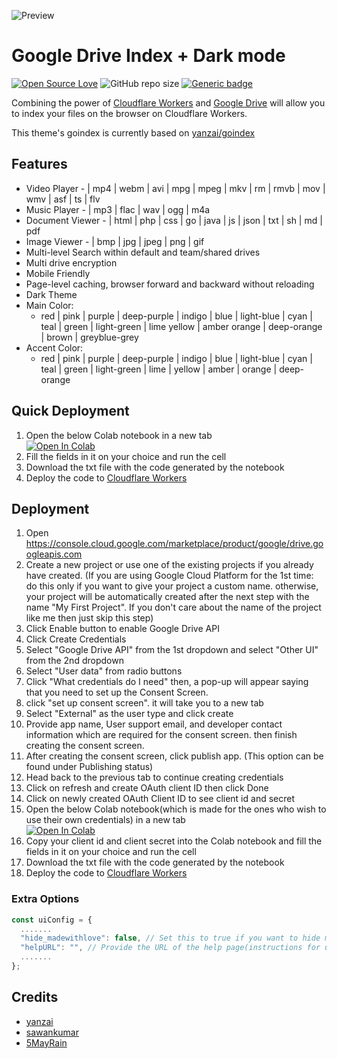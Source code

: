 ![Preview](https://raw.githubusercontent.com/cheems/GDIndex/master/images/preview.png)
# Google Drive Index + Dark mode
[![Open Source Love](https://badges.frapsoft.com/os/v1/open-source.svg?v=103)](https://github.com/ellerbrock/open-source-badges/) ![GitHub repo size](https://img.shields.io/github/repo-size/cheems/GDIndex) [![Generic badge](https://img.shields.io/badge/Author-cheems-blue.svg)](https://shields.io/)

Combining the power of [Cloudflare Workers](https://workers.cloudflare.com/) and [Google Drive](https://www.google.com/drive/) will allow you to index your files on the browser on Cloudflare Workers. 

This theme's goindex is currently based on [yanzai/goindex](https://github.com/yanzai/goindex/)
## Features
 
 - Video Player - | mp4 | webm | avi | mpg | mpeg | mkv | rm | rmvb | mov | wmv | asf | ts | flv
 - Music Player - | mp3 | flac | wav | ogg | m4a
 - Document Viewer - | html | php | css | go | java | js | json | txt | sh | md | pdf
 - Image Viewer - | bmp | jpg | jpeg | png | gif
 - Multi-level Search within default and team/shared drives
 - Multi drive encryption
 - Mobile Friendly
 - Page-level caching, browser forward and backward without reloading
 - Dark Theme
 - Main Color:
	 - red | pink | purple | deep-purple | indigo | blue | light-blue | 
   cyan    | teal | green | light-green | lime yellow | amber orange | 
   deep-orange | brown | greyblue-grey
  - Accent Color:
	  -   red | pink | purple | deep-purple | indigo | blue | light-blue | cyan | teal | green | light-green | lime | yellow | amber | orange | deep-orange

## Quick Deployment

1. Open the below Colab notebook in a new tab
<br><a href="https://colab.research.google.com/github/cheems/GDIndex/blob/master/template/GDIndex_Code_Generator_with_rclone_credentials.ipynb" target="_blank"><img src="https://colab.research.google.com/assets/colab-badge.svg" alt="Open In Colab"/></a>
2. Fill the fields in it on your choice and run the cell
3. Download the txt file with the code generated by the notebook
4. Deploy the code to [Cloudflare Workers](https://www.cloudflare.com/)

## Deployment

1. Open https://console.cloud.google.com/marketplace/product/google/drive.googleapis.com
2. Create a new project or use one of the existing projects if you already have created. (If you are using Google Cloud Platform for the 1st time: do this only if you want to give your project a custom name. otherwise, your project will be automatically created after the next step with the name "My First Project". If you don't care about the name of the project like me then just skip this step)
3. Click Enable button to enable Google Drive API
4. Click Create Credentials
5. Select "Google Drive API" from the 1st dropdown and select "Other UI" from the 2nd dropdown
6. Select "User data" from radio buttons
7. Click "What credentials do I need" then, a pop-up will appear saying that you need to set up the Consent Screen.
8. click "set up consent screen". it will take you to a new tab
9. Select "External" as the user type and click create
10. Provide app name, User support email, and developer contact information which are required for the consent screen. then finish creating the consent screen.
11. After creating the consent screen, click publish app. (This option can be found under Publishing status)
12. Head back to the previous tab to continue creating credentials
13. Click on refresh and create OAuth client ID then click Done
14. Click on newly created OAuth Client ID to see client id and secret
15. Open the below Colab notebook(which is made for the ones who wish to use their own credentials) in a new tab
<br><a href="https://colab.research.google.com/github/cheems/GDIndex/blob/master/template/GDIndex_Code_Generator_with_custom_credentials.ipynb" target="_blank"><img src="https://colab.research.google.com/assets/colab-badge.svg" alt="Open In Colab"/></a>
16. Copy your client id and client secret into the Colab notebook and fill the fields in it on your choice and run the cell
17. Download the txt file with the code generated by the notebook
18. Deploy the code to [Cloudflare Workers](https://www.cloudflare.com/)

### Extra Options
``` js
const uiConfig = {
  .......
  "hide_madewithlove": false, // Set this to true if you want to hide made-with-love text at the bottom of the page.
  "helpURL": "", // Provide the URL of the help page(instructions for using the index). Leave this empty if you want to hide the help icon. Providing a URL will open the help page in a new tab. (You can use telegra.ph to write instructions)
  .......
};
```
##  Credits
 - [yanzai](https://github.com/yanzai/goindex)
 - [sawankumar](https://github.com/sawankumar)
 - [5MayRain](https://github.com/5MayRain)
